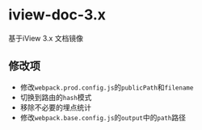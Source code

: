 # iview-doc-3.x
基于iView 3.x 文档镜像

## 修改项

- 修改`webpack.prod.config.js`的`publicPath`和`filename`
- 切换到路由的`hash`模式
- 移除不必要的埋点统计
- 修改`webpack.base.config.js`的`output`中的`path`路径